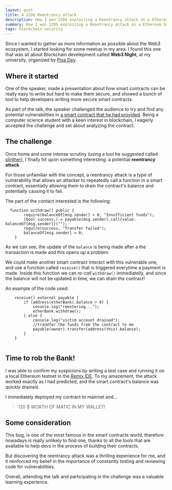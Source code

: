 ```yaml
---
layout: post
title: A 120$ Reentrancy attack
description: How I won 120$ exploiting a Reentrancy attack on a Ethereum Smart Contract.
summary: How I won 120$ exploiting a Reentrancy attack on a Ethereum Smart Contract, and what I learn from it.
tags: blockchain security
---
```


Since I wanted to gather as more information as possible about the Web3 ecosystem, I started looking for some meetup in my area.
I found this one that was all about Blockchain develepment called **Web3 Night**, at my university, organized by [Pisa Dev](https://pisa.dev).

## Where it started 

One of the speaker, made a presentation about how smart contracts can be really easy to write but hard to make them secure, and showed a bunch of tool to help developers writing more secure smart contracts.

As part of the talk, the speaker challenged the audience to try and find any potential vulnerabilities in [a smart contract that he had provided](https://polygonscan.com/address/0xbAAf846f531d98DFca8Eb06D4B2e2948A5A593C7#code#L1). 
Being a computer science student with a keen interest in blockchain, I eagerly accepted the challenge and set about analyzing the contract.

## The challenge 

Once home and some intense scrutiny (using a tool he suggested called [slinther](https://github.com/crytic/slither)), I finally hit upon something interesting: a potential **reentrancy attack**.


For those unfamiliar with the concept, a reentrancy attack is a type of vulnerability that allows an attacker to repeatedly call a function in a smart contract, essentially allowing them to drain the contract's balance and potentially causing it to fail.

The part of the contact interested is the following:
```solidity
  function withdraw() public {
        require(balanceOf[msg.sender] > 0, "Insufficient funds");
        (bool success,) = payable(msg.sender).call{value: balanceOf[msg.sender]}("");
        require(success, "Transfer failed");
        balanceOf[msg.sender] = 0;
    }
```
As we can see, the update of the `balance` is being made after a the transaction is made and this opens up a problem.

We could make another smart contract interact with this vulnerable one, and use a function called `receive()` that is triggered everytime a payment is made.
Inside this function we can *re-call* `withdraw()` immediatelly, and since the balance will not be updated in time, we can drain the contract!

An example of the code used:

```solidity
    receive() external payable {
        if (address(etherBank).balance > 0) {
            console.log("reentering...");
            etherBank.withdraw();
        } else {
            console.log("victim account drained");
            //trandfer the funds from the contract to me
            payable(owner).transfer(address(this).balance);
        }
    }
    
```

## Time to rob the Bank!

I was able to confirm my suspicions by writing a test case and running it on a local Ethereum testnet in the [Remix IDE](https://remix.ethereum.org). 
To my amazement, the attack worked exactly as I had predicted, and the smart contract's balance was quickly drained.

I immediately deployed my contract to mainnet and...

> 120 $ WORTH OF MATIC IN MY WALLET!

## Some consideration

This bug, is one of the most famous in the smart contracts world, therefore nowadays is really unlikely to find one, thanks to all the tools that are available to help devs in the process of building their contracts.

But discovering the reentrancy attack was a thrilling experience for me, and it reinforced my belief in the importance of constantly testing and reviewing code for vulnerabilities.

Overall, attending the talk and participating in the challenge was a valuable learning experience.